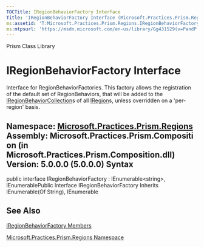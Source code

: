 ```yaml
---
TOCTitle: IRegionBehaviorFactory Interface
Title: 'IRegionBehaviorFactory Interface (Microsoft.Practices.Prism.Regions)'
ms:assetid: 'T:Microsoft.Practices.Prism.Regions.IRegionBehaviorFactory'
ms:mtpsurl: 'https://msdn.microsoft.com/en-us/library/Gg431529(v=PandP.50)'
---
```


Prism Class Library

IRegionBehaviorFactory Interface
================================

Interface for RegionBehaviorFactories. This factory allows the registration of the default set of RegionBehaviors, that will be added to the [IRegionBehaviorCollection](https://msdn.microsoft.com/t:microsoft.practices.prism.regions.iregionbehaviorcollection)s of all [IRegion](https://msdn.microsoft.com/t:microsoft.practices.prism.regions.iregion)s, unless overridden on a 'per-region' basis.

**Namespace:** [Microsoft.Practices.Prism.Regions](https://msdn.microsoft.com/n:microsoft.practices.prism.regions)
**Assembly:** Microsoft.Practices.Prism.Composition (in Microsoft.Practices.Prism.Composition.dll) Version: 5.0.0.0 (5.0.0.0)
Syntax
------

<span id="syntaxToggle"></span>public interface IRegionBehaviorFactory : IEnumerable&lt;string&gt;, IEnumerablePublic Interface IRegionBehaviorFactory Inherits IEnumerable(Of String), IEnumerable

See Also
--------

<span id="seeAlsoToggle"></span>
[IRegionBehaviorFactory Members](https://msdn.microsoft.com/allmembers.t:microsoft.practices.prism.regions.iregionbehaviorfactory)

[Microsoft.Practices.Prism.Regions Namespace](https://msdn.microsoft.com/n:microsoft.practices.prism.regions)
